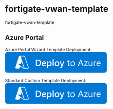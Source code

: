 # fortigate-vwan-template

fortigate-vwan-template

## Azure Portal

Azure Portal Wizard Template Deployment:
[![Deploy Azure Portal Button](https://raw.githubusercontent.com/Azure/azure-quickstart-templates/master/1-CONTRIBUTION-GUIDE/images/deploytoazure.svg?sanitize=true)](https://portal.azure.com/#create/Microsoft.Template/uri/https%3A%2F%2Fraw.githubusercontent.com%2Fmovinalot%2Ffortigate-vwan-template%2Fmain%2FmainTemplate.json/createUIDefinitionUri/https%3A%2F%2Fraw.githubusercontent.com%2Fmovinalot%2Ffortigate-vwan-template%2Fmain%2FcreateUiDefinition.json)

Standard Custom Template Deployment:
[![Deploy Azure Portal Button](https://raw.githubusercontent.com/Azure/azure-quickstart-templates/master/1-CONTRIBUTION-GUIDE/images/deploytoazure.svg?sanitize=true)](https://portal.azure.com/#create/Microsoft.Template/uri/https%3A%2F%2Fraw.githubusercontent.com%2Fmovinalot%2Ffortigate-vwan-template%2Fmain%2FmainTemplate.json)
